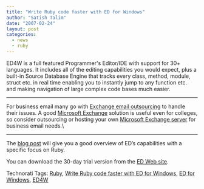 ```yaml
---
title: "Write Ruby code faster with ED for Windows"
author: "Satish Talim"
date: "2007-02-24"
layout: post
categories:
  - news
  - ruby
---
```

ED4W is a full featured Programmer's Editor/IDE with support<!--more--> for 30+
languages. It includes all of the editing capabilities you would expect,
plus a built-in Source Database Engine that tracks every class, method,
module, struct etc. in real time enabling you to instantly jump to any
function etc. and making navigation of large complex code bases much
easier.

* * * * *

For business email many go with [Exchange email
outsourcing](http://www.intermedia.net/about-us/news/2007/exchange-2007-for-mid-sized-companies.asp)
to handle their issues. A good [Microsoft
Exchange](http://it.med.miami.edu/x294.xml) solution is useful even for
colleges, so consider outsourcing or hosting your own [Microsoft
Exchange
server](http://www.intermedia.net/it-professionals/hosted-exchange/hosted-exchange.asp)
for business email needs.\

* * * * *

The [blog
post](http://blog.surfulater.com/2007/02/21/write-ruby-code-faster-with-ed-for-windows/)
will give you a good overview of ED’s capabilities with a specific focus
on Ruby.

You can download the 30-day trial version from the [ED Web
site](http://www.getsoft.com/).

Technorati Tags: [Ruby](http://technorati.com/tag/Ruby), [Write Ruby
code faster with ED for
Windows](http://technorati.com/tag/Write+Ruby+code+faster+with+ED+for+Windows),
[ED for Windows](http://technorati.com/tag/ED+for+Windows),
[ED4W](http://technorati.com/tag/ED4W)
